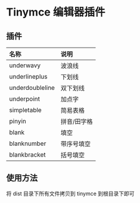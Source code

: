 # Tinymce 编辑器插件

## 插件
|名称| 说明   |
|:----|:-----|
|underwavy|波浪线|
|underlineplus|下划线|
|underdoubleline|双下划线|
|underpoint|加点字|
|simpletable|简易表格|
|pinyin|拼音/田字格|
|blank|填空|
|blanknumber|带序号填空|
|blankbracket|括号填空|

## 使用方法
将 dist 目录下所有文件拷贝到 tinymce 到根目录下即可

